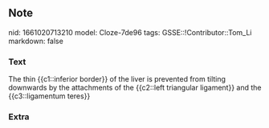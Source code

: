 ## Note
nid: 1661020713210
model: Cloze-7de96
tags: GSSE::!Contributor::Tom_Li
markdown: false

### Text
<div>
  The thin {{c1::inferior border}} of the liver is prevented from
  tilting downwards by the attachments of the {{c2::left triangular
  ligament}} and the {{c3::ligamentum teres}}
</div>

### Extra

